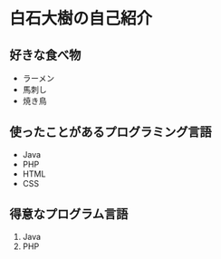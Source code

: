# 白石大樹の自己紹介

## 好きな食べ物
- ラーメン
- 馬刺し
- 焼き鳥

## 使ったことがあるプログラミング言語
- Java
- PHP
- HTML
- CSS

## 得意なプログラム言語
1. Java
1. PHP